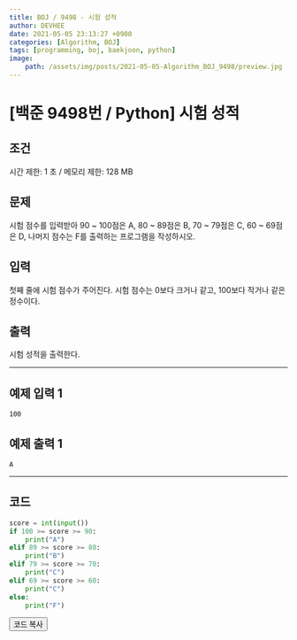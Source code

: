 ```yaml
---
title: BOJ / 9498 - 시험 성적
author: DEVHEE
date: 2021-05-05 23:13:27 +0900
categories: [Algorithm, BOJ]
tags: [programming, boj, baekjoon, python]
image:
    path: /assets/img/posts/2021-05-05-Algorithm_BOJ_9498/preview.jpg
---
```


# **[백준 9498번 / Python] 시험 성적**

## **조건**

시간 제한: 1 초 / 메모리 제한: 128 MB

## **문제**

시험 점수를 입력받아 90 ~ 100점은 A, 80 ~ 89점은 B, 70 ~ 79점은 C, 60 ~ 69점은 D, 나머지 점수는 F를 출력하는 프로그램을 작성하시오.

## **입력**

첫째 줄에 시험 점수가 주어진다. 시험 점수는 0보다 크거나 같고, 100보다 작거나 같은 정수이다.

## **출력**

시험 성적을 출력한다.

---

## **예제 입력 1**

```
100
```

## **예제 출력 1**

```
A
```

---

## **코드**

```python
score = int(input())
if 100 >= score >= 90:
    print("A")
elif 89 >= score >= 80:
    print("B")
elif 79 >= score >= 70:
    print("C")
elif 69 >= score >= 60:
    print("C")
else:
    print("F")
```

<div id="copycode" style="display: none;">
score = int(input())
if 100 >= score >= 90:
    print("A")
elif 89 >= score >= 80:
    print("B")
elif 79 >= score >= 70:
    print("C")
elif 69 >= score >= 60:
    print("C")
else:
    print("F")
</div>

<button onclick="copycode(this.id)">코드 복사</button>